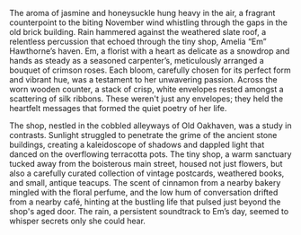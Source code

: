 The aroma of jasmine and honeysuckle hung heavy in the air, a fragrant counterpoint to the biting November wind whistling through the gaps in the old brick building.  Rain hammered against the weathered slate roof, a relentless percussion that echoed through the tiny shop, Amelia “Em” Hawthorne’s haven.  Em, a florist with a heart as delicate as a snowdrop and hands as steady as a seasoned carpenter’s, meticulously arranged a bouquet of crimson roses.  Each bloom, carefully chosen for its perfect form and vibrant hue, was a testament to her unwavering passion.  Across the worn wooden counter, a stack of crisp, white envelopes rested amongst a scattering of silk ribbons.  These weren't just any envelopes; they held the heartfelt messages that formed the quiet poetry of her life.

The shop, nestled in the cobbled alleyways of Old Oakhaven, was a study in contrasts.  Sunlight struggled to penetrate the grime of the ancient stone buildings, creating a kaleidoscope of shadows and dappled light that danced on the overflowing terracotta pots.  The tiny shop, a warm sanctuary tucked away from the boisterous main street, housed not just flowers, but also a carefully curated collection of vintage postcards, weathered books, and small, antique teacups.  The scent of cinnamon from a nearby bakery mingled with the floral perfume, and the low hum of conversation drifted from a nearby café, hinting at the bustling life that pulsed just beyond the shop's aged door.  The rain, a persistent soundtrack to Em’s day, seemed to whisper secrets only she could hear.
